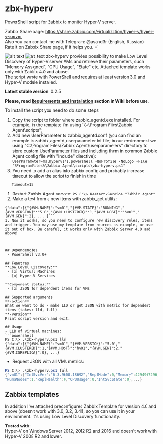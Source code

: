 # zbx-hyperv
PowerShell script for Zabbix to monitor Hyper-V server.  
  
Zabbix Share page: https://share.zabbix.com/virtualization/hyper-v/hyper-v-server  
Also you can contact me with Telegram: @asand3r (English, Russian)  
Rate it on Zabbix Share page, if it helps you. =)

![alt_text](https://pp.userapi.com/c831508/v831508836/1d54c4/aL5ve9-JYSc.jpg)
![alt_text](https://pp.userapi.com/c831508/v831508836/1d54ce/WtGekdXFRHk.jpg)
zbx-hyperv provides possibility to make Low Level Discovery of Hyper-V server VMs and retrieve their parameters, such "Memory Assigned", "CPU Usage", "State" etc. Attached template works only with Zabbix 4.0 and above.  
The script wrote with PowerShell and requires at least version 3.0 and Hyper-V module installed.

**Latest stable version:** 0.2.5

__Please, read [Requirements and Installation](https://github.com/asand3r/zbx-hyperv/wiki/Requirements-and-Installation) section in Wiki before use.__  

To install the script you need to do some steps:

1. Copy the script to folder where zabbix_agentd.exe installed. For example, in the template I'm using "C:\Program Files\Zabbix Agent\scripts";
1. Add new UserParameter to zabbix_agentd.conf (you can find an example in zabbix_agentd_userparameter.txt file; in our environment we using "C:\Program Files\Zabbix Agent\userparameters" directory to store custom UserParameter files and including them in common Zabbix Agent config file with "Include" directive):
```UserParameter=ms.hyperv[*],powershell -NoProfile -NoLogo -File "%ProgramFiles%\Zabbix Agent\scripts\zbx-hyperv.ps1" ```
1. You need to add an alias into zabbix config and probably increase timeout to allow the script to finish in time
```Alias=service.discovery[hyperv]:service.discovery
   Timeout=15
```
1. Restart Zabbix Agent service:
```PS C:\> Restart-Service "Zabbix Agent"```
1. Make a test from a new items with zabbix_get utility:
```[root@zabbix ~]# zabbix_get -s server01 -k 'ms.hyperv[lld]'
{"data":[{"{#VM.NAME}":"vm01","{#VM.STATE}":"RUNNING","{#VM.VERSION}":"5.0","{#VM.CLUSTERED}":1,"{#VM.HOST}":"hv01","{#VM.GEN}":2}, ... }```
1. Now it works, so you need to configure new discovery rules, items and trigger. You may use my template from sources as example, or use it out of box. Be careful, it works only with Zabbix Server 4.0 and above!



## Dependencies
 - PowerShell v3.0+

## Feautres  
**Low Level Discovery:**
 - [x] Virtual Machines
 - [x] Hyper-V Services

**Component status:**
 - [x] JSON for dependent items for VMs

## Supported arguments  
**-action**  
What we want to do - make LLD or get JSON with metric for dependent items (takes: lld, full)  
**-version**  
Print script version and exit.  

## Usage 
- LLD of virtual machines:
```powershell
PS C:\> .\zbx-hyperv.ps1 lld
{"data":[{"{#VM.NAME}":"vm01","{#VM.VERSION}":"5.0","{#VM.CLUSTERED}":1,"{#VM.HOST}":"hv01","{#VM.GEN}":2,"{#VM.ISREPLICA}":0}, ...}
```
- Request JSON with all VMs metrics:
```powershell
PS C:\> .\zbx-hyperv.ps1 full
{"vm01":{"IntSvcVer":"6.3.9600.18692","ReplMode":0,"Memory":4294967296,"ReplState":0,"NumaSockets":1,"Uptime":53505,"State":2,
"NumaNodes":1,"ReplHealth":0,"CPUUsage":0,"IntSvcState":0},...}
```

## Zabbix templates
In addition I've attached preconfigured Zabbix Template for version 4.0 and above (doesn't work with 3.0, 3.2, 3.4!), so you can use it in your environment. It's using Low Level Discovery functionality.

**Tested with**:  
Hyper-V on Windows Server 2012, 2012 R2 and 2016 and doesn't work with Hyper-V 2008 R2 and lower.
